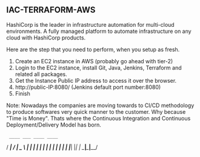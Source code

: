 ## IAC-TERRAFORM-AWS

HashiCorp is the leader in infrastructure automation for multi-cloud environments. A fully managed platform to automate infrastructure on any cloud with HashiCorp products.

Here are the step that you need to perform, when you setup as fresh.

1) Create an EC2 instance in AWS (probably go ahead with tier-2)
2) Login to the EC2 instance, install Git, Java, Jenkins, Terraform and related all packages.
3) Get the Instance Public IP address to access it over the browser.
4) http://public-IP:8080/  (Jenkins default port number:8080)
5) Finish

Note: Nowadays the companies are moving towards to CI/CD methodology to produce softwares very quick manner to the customer. Why because "Time is Money". Thats where the Continuous Integration and Continuous Deployment/Delivery Model has born.

     ____ ___ ____ ____  
 / ___|_ _/ ___|  _ \ 
| |    | | |   | | | |
| |___ | | |___| |_| |
 \____|___\____|____/ 




